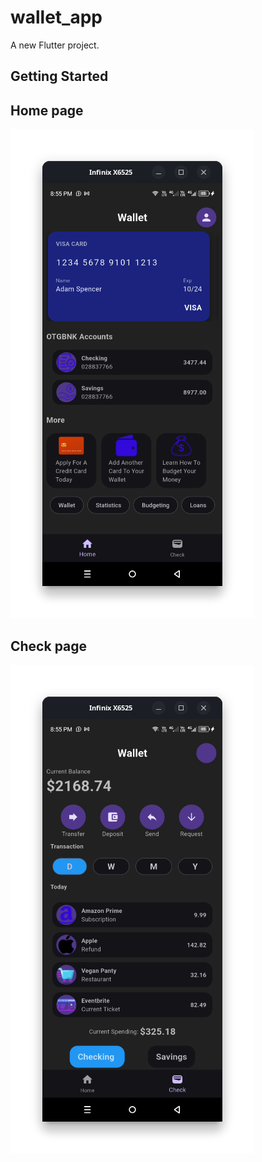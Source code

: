 # wallet_app

A new Flutter project.

## Getting Started

## Home page
![alt text](<Screenshot from 2024-12-06 20-55-07.png>)

## Check page
![alt text](<Screenshot from 2024-12-06 20-55-19.png>)

